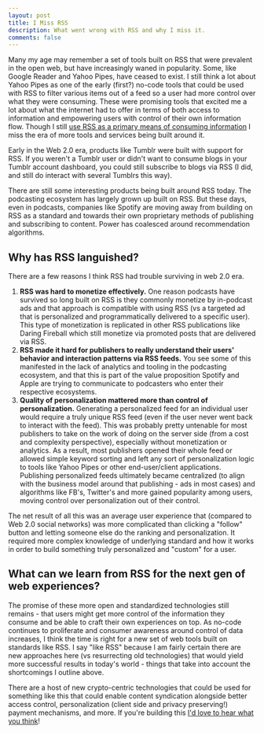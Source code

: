 ```yaml
---
layout: post
title: I Miss RSS
description: What went wrong with RSS and why I miss it.
comments: false
--- 
```

Many my age may remember a set of tools built on RSS that were prevalent in the open web, but have increasingly waned in popularity. Some, like Google Reader and Yahoo Pipes, have ceased to exist. I still think a lot about Yahoo Pipes as one of the early (first?) no-code tools that could be used with RSS to filter various items out of a feed so a user had more control over what they were consuming. These were promising tools that excited me a lot about what the internet had to offer in terms of both access to information and empowering users with control of their own information flow. Though I still [use RSS as a primary means of consuming information](https://chriskurdziel.com/category/reading.html) I miss the era of more tools and services being built around it.

Early in the Web 2.0 era, products like Tumblr were built with support for RSS. If you weren't a Tumblr user or didn't want to consume blogs in your Tumblr account dashboard, you could still subscribe to blogs via RSS (I did, and still do interact with several Tumblrs this way).

There are still some interesting products being built around RSS today. The podcasting ecosystem has largely grown up built on RSS. But these days, even in podcasts, companies like Spotify are moving away from building on RSS as a standard and towards their own proprietary methods of publishing and subscribing to content. Power has coalesced around recommendation algorithms.

## Why has RSS languished?
There are a few reasons I think RSS had trouble surviving in web 2.0 era.
1. **RSS was hard to monetize effectively.** One reason podcasts have survived so long built on RSS is they commonly monetize by in-podcast ads and that approach is compatible with using RSS (vs a targeted ad that is personalized and programmatically delivered to a specific user). This type of monetization is replicated in other RSS publications like Daring Fireball which still monetize via promoted posts that are delivered via RSS.
2. **RSS made it hard for publishers to really understand their users' behavior and interaction patterns via RSS feeds.**  You see some of this manifested in the lack of analytics and tooling in the podcasting ecosystem, and that this is part of the value proposition Spotify and Apple are trying to communicate to podcasters who enter their respective ecosystems.
3. **Quality of personalization mattered more than control of personalization.**
  Generating a personalized feed for an individual user would require a truly unique RSS feed (even if the user never went back to interact with the feed). This was probably pretty untenable for most publishers to take on the work of doing on the server side (from a cost and complexity perspective), especially without monetization or analytics. As a result, most publishers opened their whole feed or allowed simple keyword sorting and left any sort of personalization logic to tools like Yahoo Pipes or other end-user/client applications. Publishing personalized feeds ultimately became centralized (to align with the business model around that publishing - ads in most cases) and algorithms like FB's, Twitter's and more gained popularity among users, moving control over personalization out of their control. 
  
  The net result of all this was an average user experience that (compared to Web 2.0 social networks) was more complicated than clicking a "follow" button and letting someone else do the ranking and personalization. It required more complex knowledge of underlying standard and how it works in order to build something truly personalized and "custom" for a user.

## What can we learn from RSS for the next gen of web experiences?

The promise of these more open and standardized technologies still remains - that users might get more control of the information they consume and be able to craft their own experiences on top. As no-code continues to proliferate and consumer awareness around control of data increases, I think the time is right for a new set of web tools built on standards like RSS. I say "like RSS" because I am fairly certain there are new approaches here (vs resurrecting old technologies) that would yield more successful results in today's world - things that take into account the shortcomings I outline above.

There are a host of new crypto-centric technologies that could be used for something like this that could enable content syndication alongside better access control, personalization (client side and privacy preserving!) payment mechanisms, and more. If you're building this [I'd love to hear what you think](https://twitter.com/ckurdziel)!